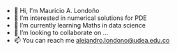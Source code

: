 - 👋 Hi, I’m Mauricio A. Londoño
- 👀 I’m interested in numerical solutions for PDE 
- 🌱 I’m currently learning Maths in data science 
- 💞️ I’m looking to collaborate on ...
- 📫 You can reach me alejandro.londono@udea.edu.co

<!---
setzer1812/setzer1812 is a ✨ special ✨ repository because its `README.md` (this file) appears on your GitHub profile.
You can click the Preview link to take a look at your changes.
--->
